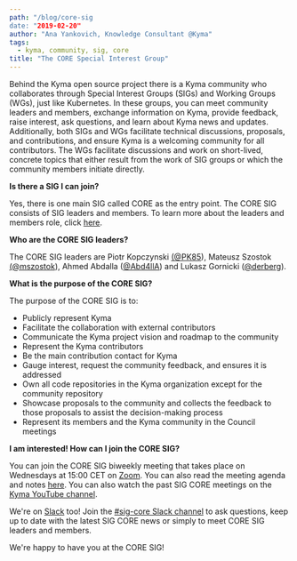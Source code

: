 ```yaml
---
path: "/blog/core-sig
date: "2019-02-20"
author: "Ana Yankovich, Knowledge Consultant @Kyma"
tags:
  - kyma, community, sig, core
title: "The CORE Special Interest Group"
---
```

Behind the Kyma open source project there is a Kyma community who collaborates through Special Interest Groups (SIGs) and Working Groups (WGs), just like Kubernetes. In these groups, you can meet community leaders and members, exchange information on Kyma, provide feedback, raise interest, ask questions, and learn about Kyma news and updates. Additionally, both SIGs and WGs facilitate technical discussions, proposals, and contributions, and ensure Kyma is a welcoming community for all contributors. The WGs facilitate discussions and work on short-lived, concrete topics that either result from the work of SIG groups or which the community members initiate directly.

**Is there a SIG I can join?**

Yes, there is one main SIG called CORE as the entry point. The CORE SIG consists of SIG leaders and members. To learn more about the leaders and members role, click [here](https://github.com/kyma-project/community/blob/master/sig-and-wg/README.md#roles).

**Who are the CORE SIG leaders?**

The CORE SIG leaders are Piotr Kopczynski [(@PK85](https://github.com/PK85)), Mateusz Szostok [(@mszostok](https://github.com/mszostok)), Ahmed Abdalla ([@Abd4llA](https://github.com/Abd4llA)) and Lukasz Gornicki ([@derberg](https://github.com/derberg)).

**What is the purpose of the CORE SIG?**

The purpose of the CORE SIG is to:

- Publicly represent Kyma
- Facilitate the collaboration with external contributors
- Communicate the Kyma project vision and roadmap to the community
- Represent the Kyma contributors
- Be the main contribution contact for Kyma
- Gauge interest, request the community feedback, and ensures it is addressed
- Own all code repositories in the Kyma organization except for the community repository
- Showcase proposals to the community and collects the feedback to those proposals to assist the decision-making process
- Represent its members and the Kyma community in the Council meetings

**I am interested! How can I join the CORE SIG?**

You can join the CORE SIG biweekly meeting that takes place on Wednesdays at 15:00 CET on [Zoom](https://zoom.us/j/4794339038). You can also read the meeting agenda and notes [here](https://docs.google.com/document/d/1vWleTon7sJIk0teee4SoVezS4mR3K8TlkvXkgLJwRD8). You can also watch the past SIG CORE meetings on the [Kyma YouTube channel](https://www.youtube.com/watch?v=1DD5aCBnywQ&amp;list=PL7PGl--iaIH9jnbT8yG_KOV3unv1iUILR).

We're on [Slack](https://join.slack.com/t/kyma-community/shared_invite/enQtNDAwNzE4Mjk2NDE3LTJhOTlmZjM5YzkwNmEzNmY3ZjE2MTU2OTMxOGE4ZDM0MmU4ZWRkZGJiODgzNmRmMTYxMDYwNjZiMDAwMTA2OWM) too!
Join the [#sig-core Slack channel](https://kyma-community.slack.com/messages/CBP7LKRPS/) to ask questions, keep up to date with the latest SIG CORE news or simply to meet CORE SIG leaders and members. 

We're happy to have you at the CORE SIG!
